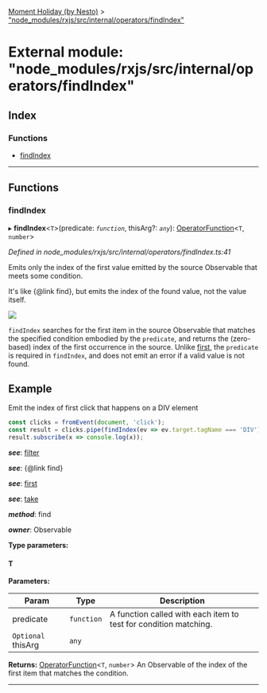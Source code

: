 [Moment Holiday (by Nesto)](../README.md) > ["node_modules/rxjs/src/internal/operators/findIndex"](../modules/_node_modules_rxjs_src_internal_operators_findindex_.md)

# External module: "node_modules/rxjs/src/internal/operators/findIndex"

## Index

### Functions

* [findIndex](_node_modules_rxjs_src_internal_operators_findindex_.md#findindex)

---

## Functions

<a id="findindex"></a>

###  findIndex

▸ **findIndex**<`T`>(predicate: *`function`*, thisArg?: *`any`*): [OperatorFunction](../interfaces/_node_modules_rxjs_src_internal_types_.operatorfunction.md)<`T`, `number`>

*Defined in node_modules/rxjs/src/internal/operators/findIndex.ts:41*

Emits only the index of the first value emitted by the source Observable that meets some condition.

It's like {@link find}, but emits the index of the found value, not the value itself.

![](findIndex.png)

`findIndex` searches for the first item in the source Observable that matches the specified condition embodied by the `predicate`, and returns the (zero-based) index of the first occurrence in the source. Unlike [first](_node_modules_rxjs_src_internal_operators_first_.md#first), the `predicate` is required in `findIndex`, and does not emit an error if a valid value is not found.

Example
-------

Emit the index of first click that happens on a DIV element

```javascript
const clicks = fromEvent(document, 'click');
const result = clicks.pipe(findIndex(ev => ev.target.tagName === 'DIV'));
result.subscribe(x => console.log(x));
```
*__see__*: [filter](../classes/_node_modules__nesto_software_moment_holiday_core_src_holiday_array_.holidayarray.md#filter)

*__see__*: {@link find}

*__see__*: [first](_node_modules_rxjs_src_internal_operators_first_.md#first)

*__see__*: [take](_node_modules_rxjs_src_internal_operators_take_.md#take)

*__method__*: find

*__owner__*: Observable

**Type parameters:**

#### T 
**Parameters:**

| Param | Type | Description |
| ------ | ------ | ------ |
| predicate | `function` |  A function called with each item to test for condition matching. |
| `Optional` thisArg | `any` |

**Returns:** [OperatorFunction](../interfaces/_node_modules_rxjs_src_internal_types_.operatorfunction.md)<`T`, `number`>
An Observable of the index of the first item that
matches the condition.

___

